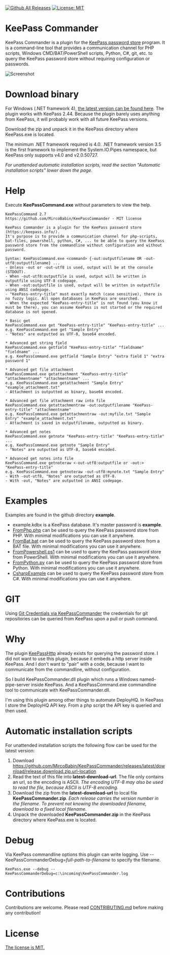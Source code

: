 [![Github All Releases](https://img.shields.io/github/downloads/MircoBabin/KeePassCommander/total)](https://github.com/MircoBabin/KeePassCommander/releases)
[![License: MIT](https://img.shields.io/badge/License-MIT-yellow.svg)](https://github.com/MircoBabin/KeePassCommander/blob/master/LICENSE.md)

# KeePass Commander
KeePass Commander is a plugin for the [KeePass password store](https://keepass.info/ "KeePass") program. 
It is a command-line tool that provides a communication channel for PHP scripts, Windows CMD/BAT/PowerShell scripts, Python, C#, git, etc. to query the KeePass password store without requiring configuration or passwords.

![Screenshot](screenshot.png)

# Download binary
For Windows (.NET framework 4), [the latest version can be found here](https://github.com/MircoBabin/KeePassCommander/releases/latest "Latest Version").
The plugin works with KeePass 2.44. Because the plugin barely uses anything from KeePass, it will probably work with all future KeePass versions.

Download the zip and unpack it in the KeePass directory where KeePass.exe is located.

The minimum .NET framework required is 4.0.
.NET framework version 3.5 is the first framework to implement the System.IO.Pipes namespace, but KeePass only supports v4.0 and v2.0.50727.

*For unattended automatic installation scripts, read the section "Automatic installation scripts" lower down the page.*

# Help

Execute **KeePassCommand.exe** without parameters to view the help.

```
KeePassCommand 2.7
https://github.com/MircoBabin/KeePassCommander - MIT license

KeePass Commander is a plugin for the KeePass password store (https://keepass.info/).
It's purpose is to provide a communication channel for php-scripts, bat-files, powershell, python, C#, ... to be able to query the KeePass password store from the commandline without configuration and without password.

Syntax: KeePassCommand.exe <command> {-out:outputfilename OR -out-utf8:outputfilename} ...
- Unless -out or -out-utf8 is used, output will be at the console (STDOUT).
- When -out-utf8:outputfile is used, output will be written in outputfile using UTF-8 codepage.
- When -out:outputfile is used, output will be written in outputfile using ANSI codepage.
- "KeePass-entry-title" must exactly match (case sensitive), there is no fuzzy logic. All open databases in KeePass are searched.
- When the expected "KeePass-entry-title" is not found (you know it must be there), you can assume KeePass is not started or the required database is not opened.

* Basic get
KeePassCommand.exe get "KeePass-entry-title" "KeePass-entry-title" ...
e.g. KeePassCommand.exe get "Sample Entry"
- "Notes" are outputted as UTF-8, base64 encoded.

* Advanced get string field
KeePassCommand.exe getfield "KeePass-entry-title" "fieldname" "fieldname" ...
e.g. KeePassCommand.exe getfield "Sample Entry" "extra field 1" "extra password 1"

* Advanced get file attachment
KeePassCommand.exe getattachment "KeePass-entry-title" "attachmentname" "attachmentname" ...
e.g. KeePassCommand.exe getattachment "Sample Entry" "example_attachment.txt"
- Attachment is outputted as binary, base64 encoded.

* Advanced get file attachment raw into file
KeePassCommand.exe getattachmentraw -out:outputfilename "KeePass-entry-title" "attachmentname"
e.g. KeePassCommand.exe getattachmentraw -out:myfile.txt "Sample Entry" "example_attachment.txt"
- Attachment is saved in outputfilename, outputted as binary.

* Advanced get notes
KeePassCommand.exe getnote "KeePass-entry-title" "KeePass-entry-title" ...
e.g. KeePassCommand.exe getnote "Sample Entry"
- "Notes" are outputted as UTF-8, base64 encoded.

* Advanced get notes into file
KeePassCommand.exe getnoteraw <-out-utf8:outputfile or -out:> "KeePass-entry-title"
e.g. KeePassCommand.exe getnoteraw -out-utf8:mynote.txt "Sample Entry"
- With -out-utf8, "Notes" are outputted as UTF-8.
- With -out, "Notes" are outputted in ANSI codepage.

```

# Examples

Examples are found in the github directory **example**.

- example.kdbx is a KeePass database. It's master password is **example**.
- [FromPhp.php](example/FromPhp.php) can be used to query the KeePass password store from PHP. With minimal modifications you can use it anywhere.
- [FromBat.bat](example/FromBat.bat) can be used to query the KeePass password store from a BAT file. With minimal modifications you can use it anywhere.
- [FromPowershell.ps1](example/FromPowershell.ps1) can be used to query the KeePass password store from PowerShell. With minimal modifications you can use it anywhere.
- [FromPython.py](example/FromPython.py) can be used to query the KeePass password store from Python. With minimal modifications you can use it anywhere.
- [CsharpExample](example/CsharpExample/src/CsharpExample/Program.cs) can be used to query the KeePass password store from C#. With minimal modifications you can use it anywhere.

# GIT

Using [Git Credentials via KeePassCommander](https://github.com/MircoBabin/GitCredentialsViaKeePassCommander) the credentials for git repositories can be queried from KeePass upon a pull or push command.

# Why
The plugin [KeePassHttp](https://github.com/pfn/keepasshttp/) already exists for querying the password store. 
I did not want to use this plugin, because it embeds a http server inside KeePass. 
And I don't want to "pair" with a code, because I want to communicate from the commandline, without configuration.

So I build KeePassCommander.dll plugin which runs a Windows named-pipe-server inside KeePass. And a KeePassCommand.exe commandline tool to communicate with KeePassCommander.dll. 

I'm using this plugin among other things to automate DeployHQ. In KeePass I store the DeployHQ API key. From a php script the API key is queried and then used. 

# Automatic installation scripts
For unattended installation scripts the following flow can be used for the latest version:

1) Download https://github.com/MircoBabin/KeePassCommander/releases/latest/download/release.download.zip.url-location
2) Read the text of this file into **latest-download-url**. The file only contains an url, so the encoding is ASCII. *The encoding UTF-8 may also be used to read the file, because ASCII is UTF-8 encoding.*
3) Download the zip from the **latest-download-url** to local file **KeePassCommander.zip**. *Each release carries the version number in the filename. To prevent not knowing the downloaded filename, download to a fixed local filename.*
4) Unpack the downloaded **KeePassCommander.zip** in the KeePass directory where KeePass.exe is located.

# Debug

Via KeePass commandline options this plugin can write logging. Use --KeePassCommanderDebug=*full-path-to-filename* to specify the filename.

```
KeePass.exe --debug --KeePassCommanderDebug=c:\incoming\KeePassCommander.log
```

# Contributions
Contributions are welcome. Please read [CONTRIBUTING.md](CONTRIBUTING.md "contributing") before making any contribution!

# License
[The license is MIT.](LICENSE.md "license")





